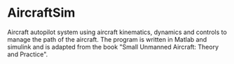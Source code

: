 # AircraftSim

Aircraft autopilot system using aircraft kinematics, dynamics and controls to manage the path of the aircraft. The program is written in Matlab and simulink and is adapted from the book "Small Unmanned Aircraft: Theory and Practice".
